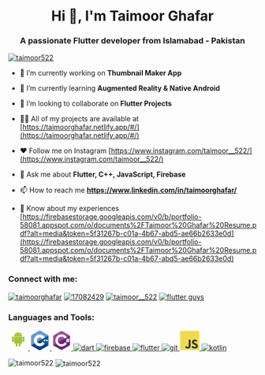 <h1 align="center">Hi 👋, I'm Taimoor Ghafar</h1>
<h3 align="center">A passionate Flutter developer from Islamabad - Pakistan</h3>

<p align="left"> <a href="https://github.com/ryo-ma/github-profile-trophy"><img src="https://github-profile-trophy.vercel.app/?username=taimoor522" alt="taimoor522" /></a> </p>

- 🔭 I’m currently working on **Thumbnail Maker App**

- 🌱 I’m currently learning **Augmented Reality & Native Android**

- 👯 I’m looking to collaborate on **Flutter Projects**

- 👨‍💻 All of my projects are available at [https://taimoorghafar.netlify.app/#/](https://taimoorghafar.netlify.app/#/)

- ❤️ Follow me on Instagram [https://www.instagram.com/taimoor__522/](https://www.instagram.com/taimoor__522/)

- 💬 Ask me about **Flutter, C++, JavaScript, Firebase**

- 📫 How to reach me **https://www.linkedin.com/in/taimoorghafar/**

- 📄 Know about my experiences [https://firebasestorage.googleapis.com/v0/b/portfolio-58081.appspot.com/o/documents%2FTaimoor%20Ghafar%20Resume.pdf?alt=media&token=5f31267b-c01a-4b67-abd5-ae66b2633e0d](https://firebasestorage.googleapis.com/v0/b/portfolio-58081.appspot.com/o/documents%2FTaimoor%20Ghafar%20Resume.pdf?alt=media&token=5f31267b-c01a-4b67-abd5-ae66b2633e0d)

<h3 align="left">Connect with me:</h3>
<p align="left">
<a href="https://linkedin.com/in/taimoorghafar" target="blank"><img align="center" src="https://raw.githubusercontent.com/rahuldkjain/github-profile-readme-generator/master/src/images/icons/Social/linked-in-alt.svg" alt="taimoorghafar" height="30" width="40" /></a>
<a href="https://stackoverflow.com/users/17082429" target="blank"><img align="center" src="https://raw.githubusercontent.com/rahuldkjain/github-profile-readme-generator/master/src/images/icons/Social/stack-overflow.svg" alt="17082429" height="30" width="40" /></a>
<a href="https://instagram.com/taimoor__522" target="blank"><img align="center" src="https://raw.githubusercontent.com/rahuldkjain/github-profile-readme-generator/master/src/images/icons/Social/instagram.svg" alt="taimoor__522" height="30" width="40" /></a>
<a href="https://www.youtube.com/c/flutter guys" target="blank"><img align="center" src="https://raw.githubusercontent.com/rahuldkjain/github-profile-readme-generator/master/src/images/icons/Social/youtube.svg" alt="flutter guys" height="30" width="40" /></a>
</p>

<h3 align="left">Languages and Tools:</h3>
<p align="left"> <a href="https://developer.android.com" target="_blank" rel="noreferrer"> <img src="https://raw.githubusercontent.com/devicons/devicon/master/icons/android/android-original-wordmark.svg" alt="android" width="40" height="40"/> </a> <a href="https://www.w3schools.com/cpp/" target="_blank" rel="noreferrer"> <img src="https://raw.githubusercontent.com/devicons/devicon/master/icons/cplusplus/cplusplus-original.svg" alt="cplusplus" width="40" height="40"/> </a> <a href="https://www.w3schools.com/cs/" target="_blank" rel="noreferrer"> <img src="https://raw.githubusercontent.com/devicons/devicon/master/icons/csharp/csharp-original.svg" alt="csharp" width="40" height="40"/> </a> <a href="https://dart.dev" target="_blank" rel="noreferrer"> <img src="https://www.vectorlogo.zone/logos/dartlang/dartlang-icon.svg" alt="dart" width="40" height="40"/> </a> <a href="https://firebase.google.com/" target="_blank" rel="noreferrer"> <img src="https://www.vectorlogo.zone/logos/firebase/firebase-icon.svg" alt="firebase" width="40" height="40"/> </a> <a href="https://flutter.dev" target="_blank" rel="noreferrer"> <img src="https://www.vectorlogo.zone/logos/flutterio/flutterio-icon.svg" alt="flutter" width="40" height="40"/> </a> <a href="https://git-scm.com/" target="_blank" rel="noreferrer"> <img src="https://www.vectorlogo.zone/logos/git-scm/git-scm-icon.svg" alt="git" width="40" height="40"/> </a> <a href="https://developer.mozilla.org/en-US/docs/Web/JavaScript" target="_blank" rel="noreferrer"> <img src="https://raw.githubusercontent.com/devicons/devicon/master/icons/javascript/javascript-original.svg" alt="javascript" width="40" height="40"/> </a> <a href="https://kotlinlang.org" target="_blank" rel="noreferrer"> <img src="https://www.vectorlogo.zone/logos/kotlinlang/kotlinlang-icon.svg" alt="kotlin" width="40" height="40"/> </a> </p>

<p><img align="left" src="https://github-readme-stats.vercel.app/api/top-langs?username=taimoor522&show_icons=true&locale=en&layout=compact" alt="taimoor522" /></p>

<p>&nbsp;<img align="center" src="https://github-readme-stats.vercel.app/api?username=taimoor522&show_icons=true&locale=en" alt="taimoor522" /></p>
